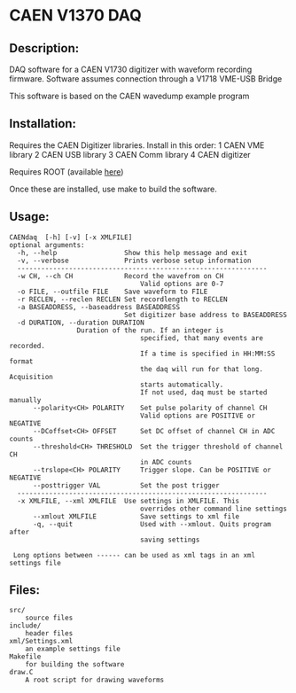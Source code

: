 # CAEN V1370 DAQ

## Description:

DAQ software for a CAEN V1730 digitizer with waveform recording firmware. Software assumes connection through a V1718 VME-USB Bridge

This software is based on the CAEN wavedump example program

## Installation:
Requires the CAEN Digitizer libraries. Install in this order:
	 1 CAEN VME library 
	 2 CAEN USB library 
	 3 CAEN Comm library
	 4 CAEN digitizer

Requires ROOT (available [here](https://root.cern.ch/downloading-root))

Once these are installed, use make to build the software.

## Usage:
	CAENdaq  [-h] [-v] [-x XMLFILE]
	optional arguments:
	  -h, --help                 Show this help message and exit
	  -v, --verbose              Prints verbose setup information
	  ---------------------------------------------------------------
  	  -w CH, --ch CH             Record the wavefrom on CH
             	                     Valid options are 0-7
	  -o FILE, --outfile FILE    Save waveform to FILE
  	  -r RECLEN, --reclen RECLEN Set recordlength to RECLEN
  	  -a BASEADDRESS, --baseaddress BASEADDRESS
             		             Set digitizer base address to BASEADDRESS
	  -d DURATION, --duration DURATION
				     Duration of the run. If an integer is
                             	     specified, that many events are recorded.
                             	     If a time is specified in HH:MM:SS format
                             	     the daq will run for that long. Acquisition
                             	     starts automatically.
                             	     If not used, daq must be started manually
          --polarity<CH> POLARITY    Set pulse polarity of channel CH
                                     Valid options are POSITIVE or NEGATIVE
          --DCoffset<CH> OFFSET      Set DC offset of channel CH in ADC counts
          --threshold<CH> THRESHOLD  Set the trigger threshold of channel CH
                             	     in ADC counts
          --trslope<CH> POLARITY     Trigger slope. Can be POSITIVE or NEGATIVE
          --posttrigger VAL          Set the post trigger
	  ---------------------------------------------------------------
  	  -x XMLFILE, --xml XMLFILE  Use settings in XMLFILE. This
                                     overrides other command line settings
          --xmlout XMLFILE           Save settings to xml file
          -q, --quit                 Used with --xmlout. Quits program after
                             	     saving settings

	 Long options between ------ can be used as xml tags in an xml settings file




## Files:

	src/
		source files
	include/
		header files
	xml/Settings.xml
		an example settings file
	Makefile
		for building the software
	draw.C
		A root script for drawing waveforms
	
